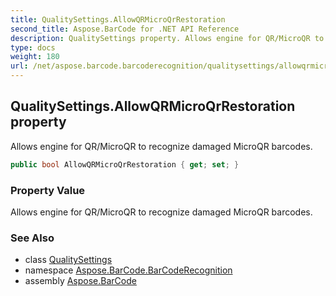 ```yaml
---
title: QualitySettings.AllowQRMicroQrRestoration
second_title: Aspose.BarCode for .NET API Reference
description: QualitySettings property. Allows engine for QR/MicroQR to recognize damaged MicroQR barcodes
type: docs
weight: 180
url: /net/aspose.barcode.barcoderecognition/qualitysettings/allowqrmicroqrrestoration/
---
```

## QualitySettings.AllowQRMicroQrRestoration property

Allows engine for QR/MicroQR to recognize damaged MicroQR barcodes.

```csharp
public bool AllowQRMicroQrRestoration { get; set; }
```

### Property Value

Allows engine for QR/MicroQR to recognize damaged MicroQR barcodes.

### See Also

* class [QualitySettings](../)
* namespace [Aspose.BarCode.BarCodeRecognition](../../../aspose.barcode.barcoderecognition/)
* assembly [Aspose.BarCode](../../../)


